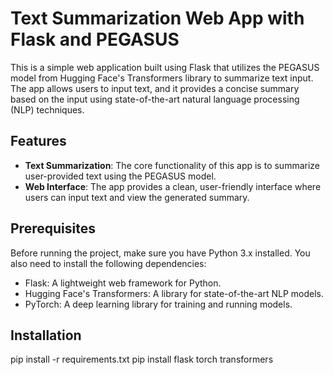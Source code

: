 # Text Summarization Web App with Flask and PEGASUS

This is a simple web application built using Flask that utilizes the PEGASUS model from Hugging Face's Transformers library to summarize text input. The app allows users to input text, and it provides a concise summary based on the input using state-of-the-art natural language processing (NLP) techniques.

## Features

- **Text Summarization**: The core functionality of this app is to summarize user-provided text using the PEGASUS model.
- **Web Interface**: The app provides a clean, user-friendly interface where users can input text and view the generated summary.

## Prerequisites

Before running the project, make sure you have Python 3.x installed. You also need to install the following dependencies:

- Flask: A lightweight web framework for Python.
- Hugging Face's Transformers: A library for state-of-the-art NLP models.
- PyTorch: A deep learning library for training and running models.

## Installation

pip install -r requirements.txt
pip install flask torch transformers




